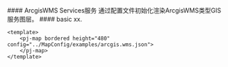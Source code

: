 <cn>
#### ArcgisWMS Services服务
通过配置文件初始化渲染ArcgisWMS类型GIS服务图层。
</cn>

<us>
#### basic
xx.
</us>

```tpl
<template>
	<pj-map bordered height="480" config="../MapConfig/examples/arcgis.wms.json">
	</pj-map>
</template>
```
